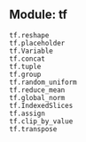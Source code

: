 Module: tf
-----------------------------------------------------------------------------------
```
tf.reshape
tf.placeholder
tf.Variable
tf.concat
tf.tuple
tf.group
tf.random_uniform
tf.reduce_mean
tf.global_norm
tf.IndexedSlices
tf.assign
tf.clip_by_value
tf.transpose
```
